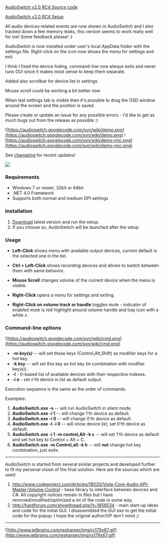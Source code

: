 [AudioSwitch v2.0 RC4 Source code](https://drive.google.com/file/d/0B8VyHhqTufh1TjNKZ1lfcVcyTlU/view?usp=sharing)

[AudioSwitch v2.0 RC4 Setup](https://drive.google.com/file/d/0B8VyHhqTufh1dnk0Y3NNREVaWUk/view?usp=sharing)

All audio devices related events are now shown in AudioSwitch and I also tracked down a few memory leaks, this version seems to work really well for me!
Some feedback please! :)

AudioSwitch is now installed under user's local AppData folder with the settings file.
Right-click on the icon now shows the menu for settings and exit.

I think I fixed the device hiding, command-line now always exits and never runs GUI since it makes most sense to keep them separate.

Added also scrollbar for device list in settings

Mouse scroll could be working a bit better now

When last settings tab is visible then it's possible to drag the OSD window around the screen and the position is saved.



Please create or update an issue for any possible errors - I'd like to get as much bugs out from the release as possible :)


![https://audioswitch.googlecode.com/svn/wiki/demo.png](https://audioswitch.googlecode.com/svn/wiki/demo.png) ![https://audioswitch.googlecode.com/svn/wiki/demo-mic.png](https://audioswitch.googlecode.com/svn/wiki/demo-mic.png)

See  [changelog](https://audioswitch.googlecode.com/svn/wiki/changelog.txt) for recent updates!

[![](https://www.paypal.com/en_US/i/btn/btn_donateCC_LG.gif)](https://www.paypal.com/cgi-bin/webscr?cmd=_s-xclick&hosted_button_id=3X7L4G8Y9CUUG)

### Requirements ###
  * Windows 7 or newer, 32bit or 64bit
  * .NET 4.0 Framework
  * Supports both normal and medium DPI settings

### Installation ###
  1. [Download](https://drive.google.com/file/d/0B8VyHhqTufh1dnk0Y3NNREVaWUk/view?usp=sharing) latest version and run the setup.
  1. If you choose so, AudioSwitch will be launched after the setup

### Usage ###
  * **Left-Click** shows menu with available output devices, current default is the selected one in the list.
  * **Ctrl + Left-Click** shows recording devices and allows to switch between them with same behavior.
  * **Mouse Scroll** changes volume of the current device when the menu is visible.

  * **Right-Click** opens a menu for settings and exiting.
  * **Right-Click on volume track or handle** toggles mute - indicator of enabled mute is red highlight around volume handle and tray icon with a white x.

### Command-line options ###
![https://audioswitch.googlecode.com/svn/wiki/cmd.png](https://audioswitch.googlecode.com/svn/wiki/cmd.png)
  * **-m _key(s)_** -- will set these keys (Control,Alt,Shift) as modifier keys for a hot key.
  * **-k _key_** -- will set this key as hot key (in combination with modifier key(s)).
  * **-l** - 0-based list of available devices with their respective indexes.
  * **-i _n_** - set _n_'th device in list as default output.

Execution sequence is the same as the order of commands.

Examples:
  1. **AudioSwitch.exe -s** -- will run AudioSwitch in silent mode.
  1. **AudioSwitch.exe -i 1** -- will change 1'th device as default.
  1. **AudioSwitch.exe -i 0** -- will change 0'th device as default.
  1. **AudioSwitch.exe -l -i 0** -- will show device list, set 0'th device as default.
  1. **AudioSwitch.exe -i 1 -m control,Alt -k c** -- will set 1'th device as default and set hot key to Control + Alt + C.
  1. **AudioSwitch.exe -m Control,alt -k h** -- will **not** change hot key combination, just exits.

---

AudioSwitch is started from several similar projects and developed further to fit my personal vision of the final solution. Here are the sources which are used:
  1. http://www.codeproject.com/Articles/18520/Vista-Core-Audio-API-Master-Volume-Control - base library to interface between devices and C#. All copyright notices remain in files but I have removed/modified/optimized a lot of the code in some way.
  1. http://hardforum.com/showthread.php?t=1656534 - main start-up ideas and code for the initial GUI. I disassembled the GUI exe to get the initial code for the popup; I hope the original author/OP don't mind ;)

---

![http://www.jetbrains.com/resharper/img/rs179x67.gif](http://www.jetbrains.com/resharper/img/rs179x67.gif)